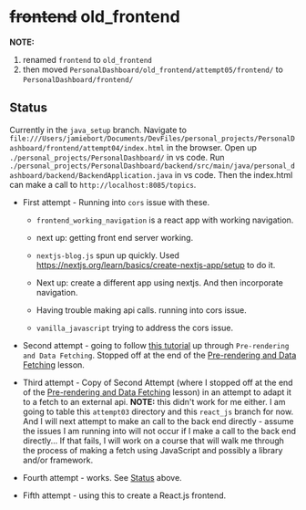 # ~~frontend~~ old_frontend

**NOTE:** 
1. renamed `frontend` to `old_frontend`
2. then moved `PersonalDashboard/old_frontend/attempt05/frontend/` to `PersonalDashboard/frontend/`

## Status
Currently in the `java_setup` branch.
Navigate to `file:///Users/jamiebort/Documents/DevFiles/personal_projects/PersonalDashboard/frontend/attempt04/index.html` in the browser.
Open up `./personal_projects/PersonalDashboard/` in vs code.
Run `./personal_projects/PersonalDashboard/backend/src/main/java/personal_dashboard/backend/BackendApplication.java` in vs code.
Then the index.html can make a call to `http://localhost:8085/topics`.


* First attempt - Running into `cors` issue with these.

    * `frontend_working_navigation` is a react app with working navigation.

    * next up: getting front end server working.

    * `nextjs-blog.js` spun up quickly. Used https://nextjs.org/learn/basics/create-nextjs-app/setup to do it.

    * Next up: create a different app using nextjs. And then incorporate navigation.

    * Having trouble making api calls. running into cors issue.

    * `vanilla_javascript` trying to address the cors issue.

* Second attempt - going to follow [this tutorial](https://nextjs.org/learn/basics/create-nextjs-app?utm_source=next-site&utm_medium=nav-cta&utm_campaign=next-website) up through `Pre-rendering and Data Fetching`.
Stopped off at the end of the [Pre-rendering and Data Fetching](https://nextjs.org/learn/basics/data-fetching/request-time) lesson.

* Third attempt - Copy of Second Attempt (where I stopped off at the end of the [Pre-rendering and Data Fetching](https://nextjs.org/learn/basics/data-fetching/request-time) lesson) in an attempt to adapt it to a fetch to an external api.
**NOTE:** this didn't work for me either.
I am going to table this `attempt03` directory and this `react_js` branch for now.
And I will next attempt to make an call to the back end directly - assume the issues I am running into will not occur if I make a call to the back end directly...
If that fails, I will work on a course that will walk me through the process of making a fetch using JavaScript and possibly a library and/or framework.

* Fourth attempt - works. See [Status](https://github.com/JamieBort/PersonalDashboard/tree/react_js/frontend#status) above.

* Fifth attempt - using this to create a React.js frontend.